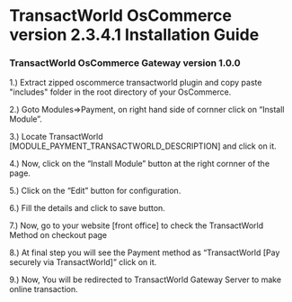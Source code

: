 # TransactWorld OsCommerce version 2.3.4.1 Installation Guide
### TransactWorld OsCommerce Gateway version 1.0.0
1.) Extract zipped oscommerce transactworld plugin and copy paste "includes" folder in the root directory of your OsCommerce.

2.) Goto Modules=>Payment, on right hand side of cornner click on “Install Module”. 

3.) Locate TransactWorld [MODULE_PAYMENT_TRANSACTWORLD_DESCRIPTION] and click on it.

4.) Now, click on the “Install Module” button at the right cornner of the page.

5.) Click on the “Edit” button for configuration.

6.) Fill the details and click to save button.

7.) Now, go to your website [front office] to check the TransactWorld Method on checkout page

8.) At final step you will see the Payment method as “TransactWorld [Pay securely via TransactWorld]” click on it.

9.) Now, You will be redirected to TransactWorld Gateway Server to make online transaction.
